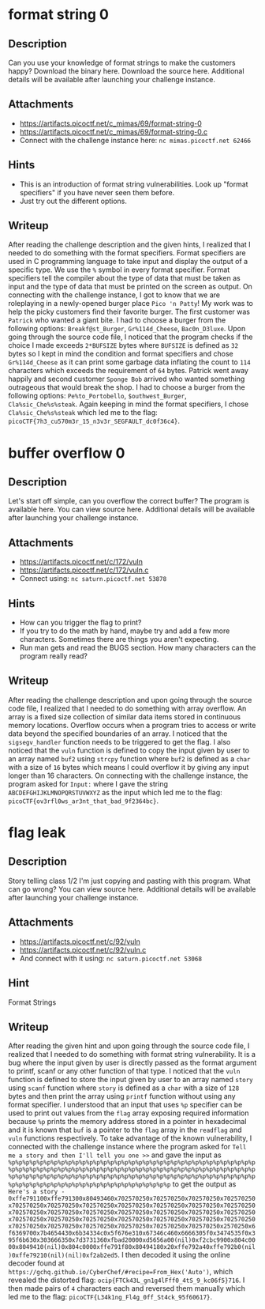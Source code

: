 # format string 0

## Description
Can you use your knowledge of format strings to make the customers happy?
Download the binary here.
Download the source here.
Additional details will be available after launching your challenge instance.

## Attachments
- https://artifacts.picoctf.net/c_mimas/69/format-string-0
- https://artifacts.picoctf.net/c_mimas/69/format-string-0.c
- Connect with the challenge instance here: `nc mimas.picoctf.net 62466`

## Hints
- This is an introduction of format string vulnerabilities. Look up "format specifiers" if you have never seen them before.
- Just try out the different options.

## Writeup
After reading the challenge description and the given hints, I realized that I needed to do something with the format specifiers.
Format specifiers are used in C programming language to take input and display the output of a specific type. 
We use the `%` symbol in every format specifier. 
Format specifiers tell the compiler about the type of data that must be taken as input and the type of data that must be printed on the screen as output. 
On connecting with the challenge instance, I got to know that we are roleplaying in a newly-opened burger place `Pico 'n Patty`! 
My work was to help the picky customers find their favorite burger. 
The first customer was `Patrick` who wanted a giant bite. 
I had to choose a burger from the following options: `Breakf@st_Burger`, `Gr%114d_Cheese`, `Bac0n_D3luxe`.
Upon going through the source code file, I noticed that the program checks if the choice I made exceeds `2*BUFSIZE` bytes where `BUFSIZE` is defined as `32` bytes so I kept in mind the condition and format specifiers and chose `Gr%114d_Cheese` as it can print some garbage data inflating the count to `114` characters which exceeds the requirement of `64` bytes.
Patrick went away happily and second customer `Sponge Bob` arrived who wanted something outrageous that would break the shop. 
I had to choose a burger from the following options: `Pe%to_Portobello`, `$outhwest_Burger`, `Cla%sic_Che%s%steak`. 
Again keeping in mind the format specifiers, I chose `Cla%sic_Che%s%steak` which led me to the flag: `picoCTF{7h3_cu570m3r_15_n3v3r_SEGFAULT_dc0f36c4}`.

# buffer overflow 0

## Description
Let's start off simple, can you overflow the correct buffer? The program is available here. You can view source here.
Additional details will be available after launching your challenge instance.

## Attachments
- https://artifacts.picoctf.net/c/172/vuln
- https://artifacts.picoctf.net/c/172/vuln.c
- Connect using: `nc saturn.picoctf.net 53878`

## Hints
- How can you trigger the flag to print?
- If you try to do the math by hand, maybe try and add a few more characters. Sometimes there are things you aren't expecting.
- Run man gets and read the BUGS section. How many characters can the program really read?

## Writeup
After reading the challenge description and upon going through the source code file, I realized that I needed to do something with array overflow.
An array is a fixed size collection of similar data items stored in continuous memory locations.
Overflow occurs when a program tries to access or write data beyond the specified boundaries of an array.
I noticed that the `sigsegv_handler` function needs to be triggered to get the flag.
I also noticed that the `vuln` function is defined to copy the input given by user to an array named `buf2` using `strcpy` function where `buf2`  is defined as a `char` with a size of `16` bytes which means I could overflow it by giving any input longer than 16 characters.
On connecting with the challenge instance, the program asked for `Input:` where I gave the string `ABCDEFGHIJKLMNOPQRSTUVWXYZ` as the input which led me to the flag: `picoCTF{ov3rfl0ws_ar3nt_that_bad_9f2364bc}`.

# flag leak

## Description
Story telling class 1/2
I'm just copying and pasting with this program. What can go wrong? You can view source here.
Additional details will be available after launching your challenge instance.

## Attachments
- https://artifacts.picoctf.net/c/92/vuln
- https://artifacts.picoctf.net/c/92/vuln.c
- And connect with it using: `nc saturn.picoctf.net 53068`

## Hint
Format Strings

## Writeup
After reading the given hint and upon going through the source code file, I realized that I needed to do something with format string vulnerability.
It is a bug where the input given by user is directly passed as the format argument to printf, scanf or any other function of that type.
I noticed that the `vuln` function is defined to store the input given by user to an array named `story` using `scanf` function where `story`  is defined as a `char` with a size of `128` bytes and then print the array using `printf` function without using any format specifier.
I understood that an input that uses `%p` specifier can be used to print out values from the `flag` array exposing required information because `%p` prints the memory address stored in a pointer in hexadecimal and it is known that `buf` is a pointer to the `flag` array in the `readflag` and `vuln` functions respectively.
To take advantage of the known vulnerability, I connected with the challenge instance where the program asked for `Tell me a story and then I'll tell you one >>` and gave the input as `%p%p%p%p%p%p%p%p%p%p%p%p%p%p%p%p%p%p%p%p%p%p%p%p%p%p%p%p%p%p%p%p%p%p%p%p%p%p%p%p%p%p%p%p%p%p%p%p%p%p%p%p%p%p%p%p%p%p%p%p%p%p%p%p%p%p%p%p%p%p%p%p%p%p%p%p%p%p%p%p%p%p%p%p%p%p%p%p%p%p%p%p%p%p%p%p%p%p%p%p%p%p%p%p%p%p%p%p%p%p%p%p%p%p%p%p%p%p%p%p%p%p%p%p%p%p%p%p` to get the output as `Here's a story - 
0xffe791100xffe791300x80493460x702570250x702570250x702570250x702570250x702570250x702570250x702570250x702570250x702570250x702570250x702570250x702570250x702570250x702570250x702570250x702570250x702570250x702570250x702570250x702570250x702570250x702570250x702570250x702570250x702570250x702570250x702570250x702570250x702570250x702570250x702570250x2570250x6f6369700x7b4654430x6b34334c0x5f676e310x67346c460x6666305f0x3474535f0x395f6b630x303666350x7d3731360xfbad20000xd5656a00(nil)0xf2cbc9900x804c0000x8049410(nil)0x804c0000xffe791f80x80494180x20xffe792a40xffe792b0(nil)0xffe79210(nil)(nil)0xf2ab2ed5`.
I then decoded it using the online decoder found at `https://gchq.github.io/CyberChef/#recipe=From_Hex('Auto')`, which revealed the distorted flag: `ocip{FTCk43L_gn1g4lFff0_4tS_9_kc06f5}716`.
I then made pairs of `4` characters each and reversed them manually which led me to the flag: `picoCTF{L34k1ng_Fl4g_0ff_St4ck_95f60617}`.
